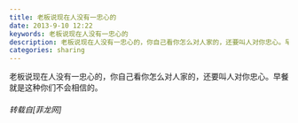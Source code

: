 ```yaml
---
title: 老板说现在人没有一忠心的
date: 2013-9-10 12:22
keywords: 老板说现在人没有一忠心的
description: 老板说现在人没有一忠心的，你自己看你怎么对人家的，还要叫人对你忠心。早餐就是这种你们不会相信的。
categories: sharing
---
```

<td class="t_f" id="postmessage_47023">

老板说现在人没有一忠心的，你自己看你怎么对人家的<img alt="" border="0" onclick="" onmouseover="" smilieid="272" src="static/image/smiley/Xiongmao/38.gif"/>，还要叫人对你忠心。早餐就是这种你们不会相信的。</td>
###### 转载自[菲龙网]